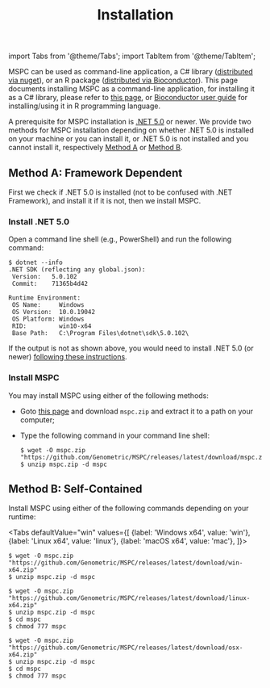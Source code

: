 ﻿---
title: Installation
---

import Tabs from '@theme/Tabs';
import TabItem from '@theme/TabItem';

MSPC can be used as command-line application, a C# library 
([distributed via nuget](https://www.nuget.org/packages/Genometric.MSPC.Core)), 
or an R package 
([distributed via Bioconductor](https://bioconductor.org/packages/release/bioc/html/rmspc.html)). 
This page documents installing MSPC as a command-line application, for 
installing it as a C# library, please refer to [this page](library/install), 
or [Bioconductor user guide](https://bioconductor.org/packages/release/bioc/vignettes/rmspc/inst/doc/rmpsc.html)
for installing/using it in R programming language.


A prerequisite for MSPC installation is [.NET 5.0](https://dotnet.microsoft.com/download/dotnet/5.0)
or newer. We provide two methods for MSPC installation depending on whether
.NET 5.0 is installed on your machine or you can install it,
or .NET 5.0 is not installed and you cannot install it, respectively
[Method A](#method-a) or [Method B](#method-b).


## Method A: Framework Dependent

First we check if .NET 5.0 is installed (not to be confused with .NET Framework), and install it if it is not, then we install MSPC.

### Install .NET 5.0
Open a command line shell (e.g., PowerShell) and run the following command:

```shell
$ dotnet --info
.NET SDK (reflecting any global.json):
 Version:   5.0.102
 Commit:    71365b4d42

Runtime Environment:
 OS Name:     Windows
 OS Version:  10.0.19042
 OS Platform: Windows
 RID:         win10-x64
 Base Path:   C:\Program Files\dotnet\sdk\5.0.102\
```

If the output is not as shown above, you would need to install
.NET 5.0 (or newer) [following these instructions](https://dotnet.microsoft.com/download/dotnet/5.0).


### Install MSPC

You may install MSPC using either of the following methods:
- Goto [this page](https://github.com/Genometric/MSPC/releases/latest) and download `mspc.zip`
and extract it to a path on your computer;
- Type the following command in your command line shell:

	```shell
	$ wget -O mspc.zip "https://github.com/Genometric/MSPC/releases/latest/download/mspc.zip"
	$ unzip mspc.zip -d mspc
	```


## Method B: Self-Contained

Install MSPC using either of the following commands depending on your runtime:


<Tabs
  defaultValue="win"
  values={[
    {label: 'Windows x64', value: 'win'},
    {label: 'Linux x64', value: 'linux'},
    {label: 'macOS x64', value: 'mac'},
  ]}>
  <TabItem value="win">

	$ wget -O mspc.zip "https://github.com/Genometric/MSPC/releases/latest/download/win-x64.zip"
	$ unzip mspc.zip -d mspc
  
  </TabItem>
  <TabItem value="linux">

	$ wget -O mspc.zip "https://github.com/Genometric/MSPC/releases/latest/download/linux-x64.zip"
	$ unzip mspc.zip -d mspc
	$ cd mspc
	$ chmod 777 mspc

  </TabItem>
  <TabItem value="mac">

	$ wget -O mspc.zip "https://github.com/Genometric/MSPC/releases/latest/download/osx-x64.zip"
	$ unzip mspc.zip -d mspc
	$ cd mspc
	$ chmod 777 mspc

  </TabItem>
</Tabs>
